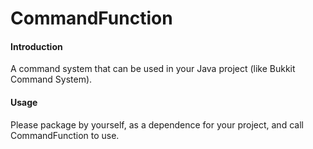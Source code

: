 # CommandFunction

#### Introduction
A command system that can be used in your Java project (like Bukkit Command System).

#### Usage

Please package by yourself, as a dependence for your project, and call CommandFunction to use.
